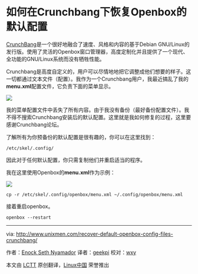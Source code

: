 如何在Crunchbang下恢复Openbox的默认配置
================================================================================
[CrunchBang][1]是一个很好地融合了速度、风格和内容的基于Debian GNU/Linux的发行版。使用了灵活的Openbox窗口管理器，高度定制化并且提供了一个现代、全功能的GNU/Linux系统而没有牺牲性能。

Crunchbang是高度自定义的，用户可以尽情地地把它调整成他们想要的样子。这一切都通过文本文件（配置）。我作为一个Crunchbang用户，我最近搞乱了我的**menu.xml**配置文件，它负责下面的菜单显示。

![](http://180016988.r.cdn77.net/wp-content/uploads/2014/09/curnchbang_menu_xml.png)

我的菜单配置文件中丢失了所有内容。由于我没有备份（最好备份配置文件）。我不得不搜索Crunchbang安装后的默认配置。这里就是我如何修复的过程，这里要感谢Crunchbang论坛。

了解所有为你预备份的默认配置是很有趣的，你可以在这里找到：

    /etc/skel/.config/

因此对于任何默认配置，你只需复制他们并重启适当的程序。

我在这里使用Openbox的**menu.xml**作为示例：

![](http://180016988.r.cdn77.net/wp-content/uploads/2014/09/curnchbang_menu_xml_etc.png)

    cp -r /etc/skel/.config/openbox/menu.xml ~/.config/openbox/menu.xml

接着重启openbox。

    openbox --restart

--------------------------------------------------------------------------------

via: http://www.unixmen.com/recover-default-openbox-config-files-crunchbang/

作者：[Enock Seth Nyamador][a]
译者：[geekpi](https://github.com/geekpi)
校对：[wxy](https://github.com/校对者ID)

本文由 [LCTT](https://github.com/LCTT/TranslateProject) 原创翻译，[Linux中国](http://linux.cn/) 荣誉推出

[a]:http://www.unixmen.com/author/seth/
[1]:http://crunchbang.org/
